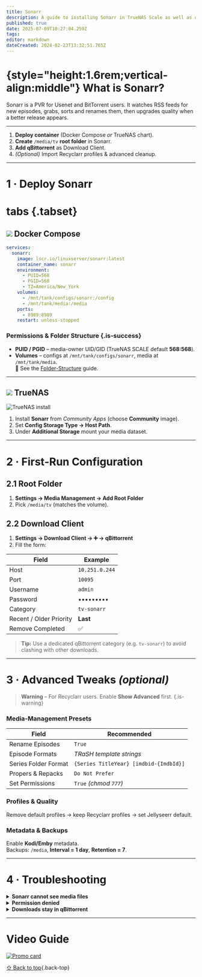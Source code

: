 ```yaml
---
title: Sonarr
description: A guide to installing Sonarr in TrueNAS Scale as well as docker via compose
published: true
date: 2025-07-09T10:27:04.259Z
tags: 
editor: markdown
dateCreated: 2024-02-23T13:32:51.765Z
---
```


# {style="height:1.6rem;vertical-align\:middle"} What is Sonarr?

Sonarr is a PVR for Usenet and BitTorrent users. It watches RSS feeds for new episodes, grabs, sorts and renames them, then upgrades quality when a better release appears.

---

1. **Deploy container** (Docker Compose *or* TrueNAS chart).
2. **Create** `/media/tv` **root folder** in Sonarr.
3. **Add qBittorrent** as Download Client.
4. *(Optional)* Import Recyclarr profiles & advanced cleanup.

---

# 1 · Deploy Sonarr

# tabs {.tabset}

## <img src="/docker.png" class="tab-icon"> Docker Compose

```yaml
services:
  sonarr:
    image: lscr.io/linuxserver/sonarr:latest
    container_name: sonarr
    environment:
      - PUID=568
      - PGID=568
      - TZ=America/New_York
    volumes:
      - /mnt/tank/configs/sonarr:/config
      - /mnt/tank/media:/media
    ports:
      - 8989:8989
    restart: unless-stopped
```

### Permissions & Folder Structure {.is-success}

* **PUID / PGID** – media-owner UID/GID (TrueNAS SCALE default **568:568**).
* **Volumes** – configs at `/mnt/tank/configs/sonarr`, media at `/mnt/tank/media`.<br>
  📌 See the [Folder-Structure](/Folder-Structure) guide.

---

## <img src="/truenas.png" class="tab-icon"> TrueNAS

![TrueNAS install](/screen_shot_2023-12-08_at_3.04.39_pm.png)

1. Install **Sonarr** from *Community Apps* (choose **Community** image).
2. Set **Config Storage Type → Host Path**.
3. Under **Additional Storage** mount your media dataset.

---

# 2 · First-Run Configuration

## 2.1 Root Folder

1. **Settings → Media Management → Add Root Folder**
2. Pick `/media/tv` (matches the volume).

## 2.2 Download Client

1. **Settings → Download Client → ➕ → qBittorrent**
2. Fill the form:

| Field                   | Example        |
| ----------------------- | -------------- |
| Host                    | `10.251.0.244` |
| Port                    | `10095`        |
| Username                | `admin`        |
| Password                | •••••••••      |
| Category                | `tv-sonarr`    |
| Recent / Older Priority | **Last**       |
| Remove Completed        | ✅              |

> **Tip:** Use a dedicated qBittorrent category (e.g. `tv-sonarr`) to avoid clashing with other downloads.

---

# 3 · Advanced Tweaks *(optional)*

> **Warning** – For Recyclarr users. Enable **Show Advanced** first. {.is-warning}

### Media-Management Presets

| Field                | Recommended                            |
| -------------------- | -------------------------------------- |
| Rename Episodes      | `True`                                 |
| Episode Formats      | *TRaSH template strings*               |
| Series Folder Format | `{Series TitleYear} [imdbid-{ImdbId}]` |
| Propers & Repacks    | `Do Not Prefer`                        |
| Set Permissions      | `True` *(chmod `777`)*                 |

### Profiles & Quality

Remove default profiles → keep Recyclarr profiles → set Jellyseerr default.

### Metadata & Backups

Enable **Kodi/Emby** metadata.<br>
Backups: `/media`, **Interval = 1 day**, **Retention = 7**.

---

# 4 · Troubleshooting

<details>
<summary><strong>Sonarr cannot see media files</strong></summary>

```bash
ls -lah /mnt/tank/media/tv
chown -R 568:568 /mnt/tank/media/tv
```

</details>

<details>
<summary><strong>Permission denied</strong></summary>

```bash
chmod -R 770 /mnt/tank/media/tv
```

</details>

<details>
<summary><strong>Downloads stay in qBittorrent</strong></summary>

* Verify **Download Client Path Mapping** matches container paths.
* Ensure Sonarr can reach the completed-downloads directory.

</details>

---

# Video Guide

[![Promo card](/2025-03-24-advanced-media-management-with-s-promo-card.png)](https://www.patreon.com/posts/advanced-media-124639393)

[⇧ Back to top](#what-is-sonarr){.back-top}
